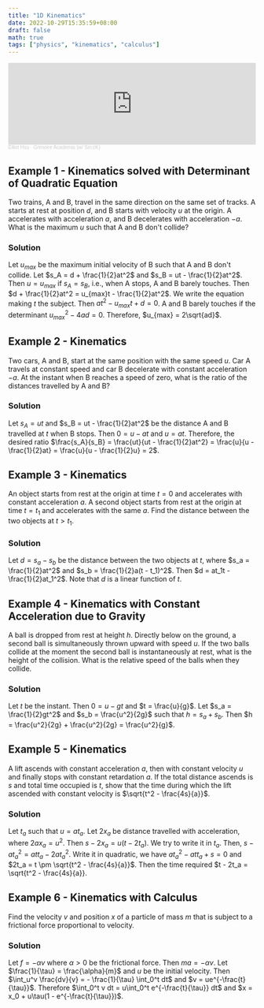 ```yaml
---
title: "1D Kinematics"
date: 2022-10-29T15:35:59+08:00
draft: false
math: true
tags: ["physics", "kinematics", "calculus"]
---
```


<iframe width="100%" height="166" scrolling="no" frameborder="no" allow="autoplay" src="https://w.soundcloud.com/player/?url=https%3A//api.soundcloud.com/tracks/1293576427&color=%23ff5500&auto_play=false&hide_related=false&show_comments=true&show_user=true&show_reposts=false&show_teaser=true"></iframe><div style="font-size: 10px; color: #cccccc;line-break: anywhere;word-break: normal;overflow: hidden;white-space: nowrap;text-overflow: ellipsis; font-family: Interstate,Lucida Grande,Lucida Sans Unicode,Lucida Sans,Garuda,Verdana,Tahoma,sans-serif;font-weight: 100;"><a href="https://soundcloud.com/elliot-hsu" title="Elliot Hsu" target="_blank" style="color: #cccccc; text-decoration: none;">Elliot Hsu</a> · <a href="https://soundcloud.com/elliot-hsu/grimoire-academia" title="Grimoire Academia (w/ Sin:cK)" target="_blank" style="color: #cccccc; text-decoration: none;">Grimoire Academia (w/ Sin:cK)</a></div>

## Example 1 - Kinematics solved with Determinant of Quadratic Equation

Two trains, A and B, travel in the same direction on the same set of tracks. A starts at rest at position $d$, and B starts with velocity $u$ at the origin. A accelerates with acceleration $a$, and B decelerates with acceleration $-a$. What is the maximum $u$ such that A and B don't collide?

### Solution

Let $u_{max}$ be the maximum initial velocity of B such that A and B don't collide. Let $s_A = d + \frac{1}{2}at^2$ and $s_B = ut - \frac{1}{2}at^2$. Then $u = u_{max}$ if $s_A = s_B$, i.e., when A stops, A and B barely touches. Then $d + \frac{1}{2}at^2 = u_{max}t - \frac{1}{2}at^2$. We write the equation making $t$ the subject. Then $at^2 - u_{max}t + d = 0$. A and B barely touches if the determinant $u_{max}^2 - 4ad = 0$. Therefore, $u_{max} = 2\sqrt{ad}$.

## Example 2 - Kinematics

Two cars, A and B, start at the same position with the same speed $u$. Car A travels at constant speed and car B decelerate with constant acceleration $-a$. At the instant when B reaches a speed of zero, what is the ratio of the distances travelled by A and B?

### Solution

Let $s_A = ut$ and $s_B = ut - \frac{1}{2}at^2$ be the distance A and B travelled at $t$ when B stops. Then $0 = u - at$ and $u = at$. Therefore, the desired ratio $\frac{s_A}{s_B} = \frac{ut}{ut - \frac{1}{2}at^2} = \frac{u}{u - \frac{1}{2}at} = \frac{u}{u - \frac{1}{2}u} = 2$.

## Example 3 - Kinematics

An object starts from rest at the origin at time $t = 0$ and accelerates with constant acceleration $a$. A second object starts from rest at the origin at time $t = t_1$ and accelerates with the same $a$. Find the distance between the two objects at $t > t_1$.

### Solution

Let $d = s_a - s_b$ be the distance between the two objects at $t$, where $s_a = \frac{1}{2}at^2$ and $s_b = \frac{1}{2}a(t - t_1)^2$. Then $d = at_1t - \frac{1}{2}at_1^2$. Note that $d$ is a linear function of $t$.

## Example 4 - Kinematics with Constant Acceleration due to Gravity

A ball is dropped from rest at height $h$. Directly below on the ground, a second ball is simultaneously thrown upward with speed $u$. If the two balls collide at the moment the second ball is instantaneously at rest, what is the height of the collision. What is the relative speed of the balls when they collide.

### Solution

Let $t$ be the instant. Then $0 = u - gt$ and $t = \frac{u}{g}$. Let $s_a = \frac{1}{2}gt^2$ and $s_b = \frac{u^2}{2g}$ such that $h = s_a + s_b$. Then $h = \frac{u^2}{2g} + \frac{u^2}{2g} = \frac{u^2}{g}$.

## Example 5 - Kinematics

A lift ascends with constant acceleration $a$, then with constant velocity $u$ and finally stops with constant retardation $a$. If the total distance ascends is $s$ and total time occupied is $t$, show that the time during which the lift ascended with constant velocity is $\sqrt{t^2 - \frac{4s}{a}}$.

### Solution

Let $t_a$ such that $u = at_a$. Let $2x_a$ be distance travelled with acceleration, where $2ax_a = u^2$. Then $s - 2x_a = u(t - 2t_a)$. We try to write it in $t_a$. Then, $s - at_a^2 = att_a - 2at_a^2$. Write it in quadratic, we have $at_a^2 - att_a + s = 0$ and $2t_a = t \pm \sqrt{t^2 - \frac{4s}{a}}$. Then the time required $t - 2t_a = \sqrt{t^2 - \frac{4s}{a}}.

## Example 6 - Kinematics with Calculus

Find the velocity $v$ and position $x$ of a particle of mass $m$ that is subject to a frictional force proportional to velocity.

### Solution

Let $f = -\alpha v$ where $\alpha > 0$ be the frictional force. Then $ma = -\alpha v$. Let $\frac{1}{\tau} = \frac{\alpha}{m}$ and $u$ be the initial velocity. Then $\int_u^v \frac{dv}{v} = - \frac{1}{\tau} \int_0^t dt$ and $v = ue^{-\frac{t}{\tau}}$. Therefore $\int_0^t v dt = u\int_0^t e^{-\frac{t}{\tau}} dt$ and $x = x_0 + u\tau(1 - e^{-\frac{t}{\tau}})$.
